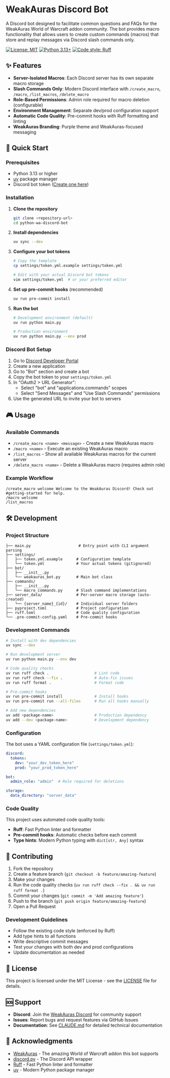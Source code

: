 # WeakAuras Discord Bot

A Discord bot designed to facilitate common questions and FAQs for the WeakAuras World of Warcraft addon community. The bot provides macro functionality that allows users to create custom commands (macros) that store and replay messages via Discord slash commands only.

[![License: MIT](https://img.shields.io/badge/License-MIT-yellow.svg)](https://opensource.org/licenses/MIT)
[![Python 3.13+](https://img.shields.io/badge/python-3.13+-blue.svg)](https://www.python.org/downloads/)
[![Code style: Ruff](https://img.shields.io/endpoint?url=https://raw.githubusercontent.com/astral-sh/ruff/main/assets/badge/v2.json)](https://github.com/astral-sh/ruff)

## ✨ Features

- **Server-Isolated Macros**: Each Discord server has its own separate macro storage
- **Slash Commands Only**: Modern Discord interface with `/create_macro`, `/macro`, `/list_macros`, `/delete_macro`
- **Role-Based Permissions**: Admin role required for macro deletion (configurable)
- **Environment Management**: Separate dev/prod configuration support
- **Automatic Code Quality**: Pre-commit hooks with Ruff formatting and linting
- **WeakAuras Branding**: Purple theme and WeakAuras-focused messaging

## 🚀 Quick Start

### Prerequisites

- Python 3.13 or higher
- [uv](https://docs.astral.sh/uv/) package manager
- Discord bot token ([Create one here](https://discord.com/developers/applications))

### Installation

1. **Clone the repository**
   ```bash
   git clone <repository-url>
   cd python-wa-discord-bot
   ```

2. **Install dependencies**
   ```bash
   uv sync --dev
   ```

3. **Configure your bot tokens**
   ```bash
   # Copy the template
   cp settings/token.yml.example settings/token.yml

   # Edit with your actual Discord bot tokens
   vim settings/token.yml  # or your preferred editor
   ```

4. **Set up pre-commit hooks** (recommended)
   ```bash
   uv run pre-commit install
   ```

5. **Run the bot**
   ```bash
   # Development environment (default)
   uv run python main.py

   # Production environment
   uv run python main.py --env prod
   ```

### Discord Bot Setup

1. Go to [Discord Developer Portal](https://discord.com/developers/applications)
2. Create a new application
3. Go to "Bot" section and create a bot
4. Copy the bot token to your `settings/token.yml`
5. In "OAuth2 > URL Generator":
   - Select "bot" and "applications.commands" scopes
   - Select "Send Messages" and "Use Slash Commands" permissions
6. Use the generated URL to invite your bot to servers

## 🎮 Usage

### Available Commands

- `/create_macro <name> <message>` - Create a new WeakAuras macro
- `/macro <name>` - Execute an existing WeakAuras macro
- `/list_macros` - Show all available WeakAuras macros for the current server
- `/delete_macro <name>` - Delete a WeakAuras macro (requires admin role)

### Example Workflow

```
/create_macro welcome Welcome to the WeakAuras Discord! Check out #getting-started for help.
/macro welcome
/list_macros
```

## 🛠️ Development

### Project Structure

```
├── main.py                     # Entry point with CLI argument parsing
├── settings/
│   ├── token.yml.example      # Configuration template
│   └── token.yml              # Your actual tokens (gitignored)
├── bot/
│   ├── __init__.py
│   └── weakauras_bot.py       # Main bot class
├── commands/
│   ├── __init__.py
│   └── macro_commands.py      # Slash command implementations
├── server_data/               # Per-server macro storage (auto-created)
│   └── {server_name}_{id}/    # Individual server folders
├── pyproject.toml             # Project configuration
├── ruff.toml                  # Code quality configuration
└── .pre-commit-config.yaml    # Pre-commit hooks
```

### Development Commands

```bash
# Install with dev dependencies
uv sync --dev

# Run development server
uv run python main.py --env dev

# Code quality checks
uv run ruff check .                    # Lint code
uv run ruff check --fix .              # Auto-fix issues
uv run ruff format .                   # Format code

# Pre-commit hooks
uv run pre-commit install              # Install hooks
uv run pre-commit run --all-files      # Run all hooks manually

# Add new dependencies
uv add <package-name>                  # Production dependency
uv add --dev <package-name>            # Development dependency
```

### Configuration

The bot uses a YAML configuration file (`settings/token.yml`):

```yaml
discord:
  tokens:
    dev: "your_dev_token_here"
    prod: "your_prod_token_here"

bot:
  admin_role: "admin"  # Role required for deletions

storage:
  data_directory: "server_data"
```

### Code Quality

This project uses automated code quality tools:

- **Ruff**: Fast Python linter and formatter
- **Pre-commit hooks**: Automatic checks before each commit
- **Type hints**: Modern Python typing with `dict[str, Any]` syntax

## 🤝 Contributing

1. Fork the repository
2. Create a feature branch (`git checkout -b feature/amazing-feature`)
3. Make your changes
4. Run the code quality checks (`uv run ruff check --fix . && uv run ruff format .`)
5. Commit your changes (`git commit -m 'Add amazing feature'`)
6. Push to the branch (`git push origin feature/amazing-feature`)
7. Open a Pull Request

### Development Guidelines

- Follow the existing code style (enforced by Ruff)
- Add type hints to all functions
- Write descriptive commit messages
- Test your changes with both dev and prod configurations
- Update documentation as needed

## 📜 License

This project is licensed under the MIT License - see the [LICENSE](LICENSE) file for details.

## 🆘 Support

- **Discord**: Join the [WeakAuras Discord](https://discord.gg/weakauras) for community support
- **Issues**: Report bugs and request features via GitHub Issues
- **Documentation**: See [CLAUDE.md](CLAUDE.md) for detailed technical documentation

## 🙏 Acknowledgments

- [WeakAuras](https://github.com/WeakAuras/WeakAuras2) - The amazing World of Warcraft addon this bot supports
- [discord.py](https://github.com/Rapptz/discord.py) - The Discord API wrapper
- [Ruff](https://github.com/astral-sh/ruff) - Fast Python linter and formatter
- [uv](https://github.com/astral-sh/uv) - Modern Python package manager
